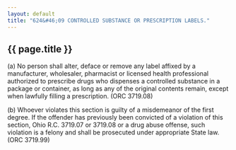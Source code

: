 ```yaml
---
layout: default 
title: "624&#46;09 CONTROLLED SUBSTANCE OR PRESCRIPTION LABELS."
---
```


{{ page.title }}
----------------

​(a) No person shall alter, deface or remove any label affixed by a
manufacturer, wholesaler, pharmacist or licensed health professional
authorized to prescribe drugs who dispenses a controlled substance in a
package or container, as long as any of the original contents remain,
except when lawfully filling a prescription. (ORC 3719.08)

​(b) Whoever violates this section is guilty of a misdemeanor of the
first degree. If the offender has previously been convicted of a
violation of this section, Ohio R.C. 3719.07 or 3719.08 or a drug abuse
offense, such violation is a felony and shall be prosecuted under
appropriate State law. (ORC 3719.99)

